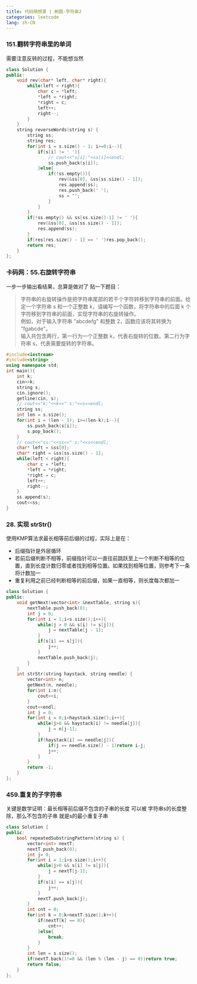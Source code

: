 ```yaml
---
title: 代码随想录 | 刷题-字符串2
categories: leetcode
lang: zh-CN
---
```


### 151.翻转字符串里的单词
需要注意反转的过程，不能想当然
```cpp
class Solution {
public:
    void rev(char* left, char* right){
        while(left < right){
            char c = *left;
            *left = *right;
            *right = c;
            left++;
            right--;
        }
    }
    string reverseWords(string s) {
        string ss;
        string res;
        for(int i = s.size() - 1; i>=0;i--){
            if(s[i] != ' '){
                // cout<<"s[i]:"<<s[i]<<endl;
                ss.push_back(s[i]);
            }else{
                if(!ss.empty()){
                    rev(&ss[0], &ss[ss.size() - 1]);
                    res.append(ss);
                    res.push_back(' ');
                    ss = "";
                }
            }
        }
        if(!ss.empty() && ss[ss.size()-1] != ' '){
            rev(&ss[0], &ss[ss.size() - 1]);
            res.append(ss);
        }
        if(res[res.size() - 1] == ' ')res.pop_back();
        return res;
    }
};
```

### 卡码网：55.右旋转字符串
一步一步输出看结果，总算是做对了
贴一下题目：

> 字符串的右旋转操作是把字符串尾部的若干个字符转移到字符串的前面。给定一个字符串 s 和一个正整数 k，请编写一个函数，将字符串中的后面 k 个字符移到字符串的前面，实现字符串的右旋转操作。  
例如，对于输入字符串 "abcdefg" 和整数 2，函数应该将其转换为 "fgabcde"。   
输入共包含两行，第一行为一个正整数 k，代表右旋转的位数。第二行为字符串 s，代表需要旋转的字符串。  

```cpp
#include<iostream>
#include<string>
using namespace std;
int main(){
    int k;
    cin>>k;
    string s;
    cin.ignore();
    getline(cin, s);
    // cout<<"k:"<<k<<" s:"<<s<<endl;
    string ss;
    int len = s.size();
    for(int i = (len - 1); i>=(len-k);i--){
        ss.push_back(s[i]);
        s.pop_back();
    }
    // cout<<"ss:"<<ss<<" s:"<<s<<endl;
    char* left = &ss[0];
    char* right = &ss[ss.size() - 1];
    while(left < right){
        char c = *left;
        *left = *right;
        *right = c;
        left++;
        right--;
    }
    ss.append(s);
    cout<<ss;
}
```

### 28. 实现 strStr()
使用KMP算法求最长相等前后缀的过程，实际上是在：

- 后缀指针是外层循环
- 若前后缀判断不相等，前缀指针可以一直往前跳跃至上一个判断不相等的位置，直到长度计数归零或者找到相等位置。如果找到相等位置，则参考下一条将计数加一
- 重复利用之前已经判断相等的前后缀，如果一直相等，则长度每次都加一

```cpp
class Solution {
public:
    void getNext(vector<int> &nextTable, string s){
        nextTable.push_back(0);
        int j = 0;
        for(int i = 1;i<s.size();i++){
            while(j > 0 && s[i] != s[j]){
                j = nextTable[j - 1];
            }
            if(s[i] == s[j]){
                j++;
            }
            nextTable.push_back(j);
        }
    }
    int strStr(string haystack, string needle) {
        vector<int> n;
        getNext(n, needle);
        for(int i:n){
            cout<<i;
        }
        cout<<endl;
        int j = 0;
        for(int i = 0;i<haystack.size();i++){
            while(j>0 && haystack[i] != needle[j]){
                j = n[j-1];
            }
            if(haystack[i] == needle[j]){
                if(j == needle.size() - 1)return i-j;
                j++;
            }
        }
        return -1;
    }
};
```

### 459.重复的子字符串
关键是数学证明：最长相等前后缀不包含的子串的长度 可以被 字符串s的长度整除，那么不包含的子串 就是s的最小重复子串
```cpp
class Solution {
public:
    bool repeatedSubstringPattern(string s) {
        vector<int> nextT;
        nextT.push_back(0);
        int j= 0;
        for(int i = 1;i<s.size();i++){
            while(j>0 && s[i] != s[j]){
                j = nextT[j-1];
            }
            if(s[i] == s[j]){
                j++;
            }
            nextT.push_back(j);
        }
        int cnt = 0;
        for(int k = 0;k<nextT.size();k++){
            if(nextT[k] == 0){
                cnt++;
            }else{
                break;
            }
        }
        int len = s.size();
        if(nextT.back()!=0 && (len % (len - j) == 0))return true;
        return false;
    }
};
```